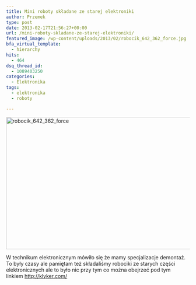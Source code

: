 ```yaml
---
title: Mini roboty składane ze starej elektroniki
author: Przemek
type: post
date: 2013-02-17T21:56:27+00:00
url: /mini-roboty-skladane-ze-starej-elektroniki/
featured_image: /wp-content/uploads/2013/02/robocik_642_362_force.jpg
bfa_virtual_template:
  - hierarchy
hits:
  - 464
dsq_thread_id:
  - 1089403250
categories:
  - Elektronika
tags:
  - elektronika
  - roboty

---
```

[<img class="aligncenter size-full wp-image-2101" alt="robocik_642_362_force" src="http://techfreak.pl/wp-content/uploads/2013/02/robocik_642_362_force.jpg" width="642" height="362" />][1]

W technikum elektronicznym mówiło się że mamy specjalizacje demontaż. To były czasy ale pamiętam też składaliśmy robociki ze starych części elektronicznych ale to było nic przy tym co można obejrzeć pod tym linkiem <a href="http://klyker.com/tiny-robots-made-from-recycled-electronic-components-62-photos/" target="_blank">http://klyker.com/</a>

 [1]: http://techfreak.pl/wp-content/uploads/2013/02/robocik_642_362_force.jpg